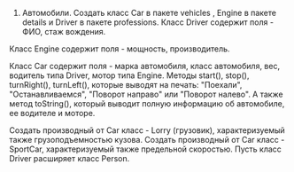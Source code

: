 1)  Автомобили. Создать класс Car в пакете vehicles , Engine в пакете details и Driver в пакете professions. Класс Driver содержит поля - ФИО, стаж вождения.



Класс Engine содержит поля - мощность, производитель.



Класс Car содержит поля - марка автомобиля, класс автомобиля, вес, водитель типа Driver, мотор типа Engine. Методы start(), stop(), turnRight(), turnLeft(), которые выводят на печать: "Поехали", "Останавливаемся", "Поворот направо" или "Поворот налево". А также метод toString(), который выводит полную информацию об автомобиле, ее водителе и моторе.



Создать производный от Car класс - Lorry (грузовик), характеризуемый также грузоподъемностью кузова. Создать производный от Car класс - SportCar, характеризуемый также предельной скоростью. Пусть класс Driver расширяет класс Person.